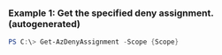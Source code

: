 ### Example 1: Get the specified deny assignment. (autogenerated)
```powershell
PS C:\> Get-AzDenyAssignment -Scope {Scope}
```


